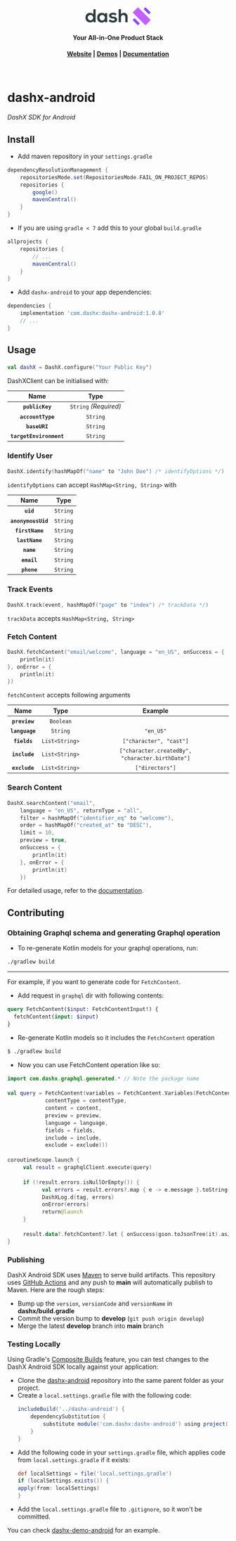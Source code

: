 <p align="center">
    <br />
    <a href="https://dashx.com"><img src="https://raw.githubusercontent.com/dashxhq/brand-book/master/assets/logo-black-text-color-icon@2x.png" alt="DashX" height="40" /></a>
    <br />
    <br />
    <strong>Your All-in-One Product Stack</strong>
</p>

<div align="center">
  <h4>
    <a href="https://dashx.com">Website</a>
    <span> | </span>
    <a href="https://dashxdemo.com">Demos</a>
    <span> | </span>
    <a href="https://docs.dashx.com/developer">Documentation</a>
  </h4>
</div>

<br />

# dashx-android

_DashX SDK for Android_

## Install

- Add maven repository in your `settings.gradle`

```groovy
dependencyResolutionManagement {
    repositoriesMode.set(RepositoriesMode.FAIL_ON_PROJECT_REPOS)
    repositories {
        google()
        mavenCentral()
    }
}
```

- If you are using `gradle < 7` add this to your global `build.gradle`

```groovy
allprojects {
    repositories {
        // ...
        mavenCentral()
    }
}
```

- Add `dashx-android` to your app dependencies:

```groovy
dependencies {
    implementation 'com.dashx:dashx-android:1.0.8'
    // ...
}
```

## Usage

```kotlin
val dashX = DashX.configure("Your Public Key")
```

DashXClient can be initialised with:

|Name|Type|
|:---:|:--:|
|**`publicKey`**|`String` _(Required)_ |
|**`accountType`**|`String`|
|**`baseURI`**|`String`|
|**`targetEnvironment`**|`String`|

### Identify User

```kotlin
DashX.identify(hashMapOf("name" to "John Doe") /* identifyOptions */)
```

`identifyOptions` can accept `HashMap<String, String>` with

|Name|Type|
|:---:|:--:|
|**`uid`**|`String`|
|**`anonymousUid`**|`String`|
|**`firstName`**|`String`|
|**`lastName`**|`String`|
|**`name`**|`String`|
|**`email`**|`String`|
|**`phone`**|`String`|

### Track Events

```kotlin
DashX.track(event, hashMapOf("page" to "index") /* trackData */)
```

`trackData` accepts `HashMap<String, String>`

### Fetch Content

```kotlin
DashX.fetchContent("email/welcome", language = "en_US", onSuccess = {
    println(it)
}, onError = {
    println(it)
})
```

`fetchContent` accepts following arguments

|Name|Type|Example|
|:--:|:--:|:-----:|
|**`preview`**|`Boolean`||
|**`language`**|`String`|`"en_US"`||
|**`fields`**|`List<String>`|`["character", "cast"]`||
|**`include`**|`List<String>`|`["character.createdBy", "character.birthDate"]`||
|**`exclude`**|`List<String>`|`["directors"]`||

### Search Content

```kotlin
DashX.searchContent("email",
    language = "en_US", returnType = "all",
    filter = hashMapOf("identifier_eq" to "welcome"),
    order = hashMapOf("created_at" to "DESC"),
    limit = 10,
    preview = true,
    onSuccess = {
        println(it)
    }, onError = {
        println(it)
    })
```

For detailed usage, refer to the [documentation](https://docs.dashx.com/developer).

## Contributing

### Obtaining Graphql schema and generating Graphql operation

- To re-generate Kotlin models for your graphql operations, run:

```sh
./gradlew build
```
---

For example, if you want to generate code for `FetchContent`.

- Add request in `graphql` dir with following contents:

```graphql
query FetchContent($input: FetchContentInput!) {
  fetchContent(input: $input)
}
```

- Re-generate Kotlin models so it includes the `FetchContent` operation

```sh
$ ./gradlew build
```

- Now you can use FetchContent operation like so:

```kotlin
import com.dashx.graphql.generated.* // Note the package name

val query = FetchContent(variables = FetchContent.Variables(FetchContentInput(
            contentType = contentType,
            content = content,
            preview = preview,
            language = language,
            fields = fields,
            include = include,
            exclude = exclude)))

coroutineScope.launch {
     val result = graphqlClient.execute(query)

     if (!result.errors.isNullOrEmpty()) {
           val errors = result.errors?.map { e -> e.message }.toString()
           DashXLog.d(tag, errors)
           onError(errors)
           return@launch
     }

     result.data?.fetchContent?.let { onSuccess(gson.toJsonTree(it).asJsonObject) }
}
```

### Publishing

DashX Android SDK uses [Maven](https://mvnrepository.com/) to serve build artifacts. This repository uses [GitHub Actions](https://github.com/features/actions) and any push to **main** will automatically publish to Maven. Here are the rough steps:

- Bump up the `version`, `versionCode` and `versionName` in **dashx/build.gradle**
- Commit the version bump to **develop** (`git push origin develop`)
- Merge the latest **develop** branch into **main** branch

### Testing Locally

Using Gradle's [Composite Builds](https://publicobject.com/2021/03/11/includebuild/) feature, you can test changes to the DashX Android SDK locally against your application:

- Clone the [dashx-android](https://github.com/dashxhq/dashx-android) repository into the same parent folder as your project.
- Create a `local.settings.gradle` file with the following code:
    ```groovy
    includeBuild('../dashx-android') {
        dependencySubstitution {
            substitute module('com.dashx:dashx-android') using project(':dashx')
        }
    }
    ```
- Add the following code in your `settings.gradle` file, which applies code from `local.settings.gradle` if it exists:
    ```groovy
    def localSettings = file('local.settings.gradle')
    if (localSettings.exists()) {
    apply(from: localSettings)
    }
    ```
- Add the `local.settings.gradle` file to `.gitignore`, so it won't be committed.

You can check [dashx-demo-android](https://github.com/dashxhq/dashx-demo-android) for an example.
